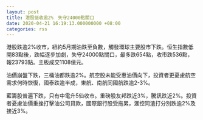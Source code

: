 ```yaml
---
layout: post
title: 港股低收逾2%　失守24000點關口
date: 2020-04-21 16:19:13.000000000 +08:00
categories: rss
---
```


港股跌逾2%收市，紐約5月期油跌至負數，觸發環球主要股市下跌。恒生指數低開83點後，跌幅逐步加劇，失守24000點關口，最多跌654點，收市跌536點，報23793點。主板成交1108億元。

油價崩盤下跌，三桶油都跌逾2%。航空股未能受惠油價向下，投資者更憂慮航空需求何時恢復，國泰跌逾半成，東航、南航同國航跌逾2-3%。

藍籌股普遍下跌，只有中電升5仙收市。重磅股友邦跌近3%，騰訊跌近2%。投資者憂慮油價重挫打擊油公司貸款，國際銀行股受拖累，滙控同渣打分別跌逾2%及接近3%。
